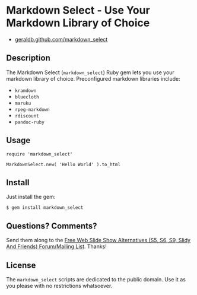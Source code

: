 # Markdown Select - Use Your Markdown Library of Choice

* [geraldb.github.com/markdown_select](http://geraldb.github.com/markdown_select)

## Description

The Markdown Select (`markdown_select`) Ruby gem lets you use your markdown library of choice.
Preconfigured markdown libraries include:

* `kramdown`
* `bluecloth`
* `maruku`
* `rpeg-markdown`
* `rdiscount`
* `pandoc-ruby`


## Usage

    require 'markdown_select'
    
    MarkdownSelect.new( 'Hello World' ).to_html


## Install

Just install the gem:

    $ gem install markdown_select


## Questions? Comments?

Send them along to the
[Free Web Slide Show Alternatives (S5, S6, S9, Slidy And Friends) Forum/Mailing List](http://groups.google.com/group/webslideshow).
Thanks!


## License

The `markdown_select` scripts are dedicated to the public domain.
Use it as you please with no restrictions whatsoever.